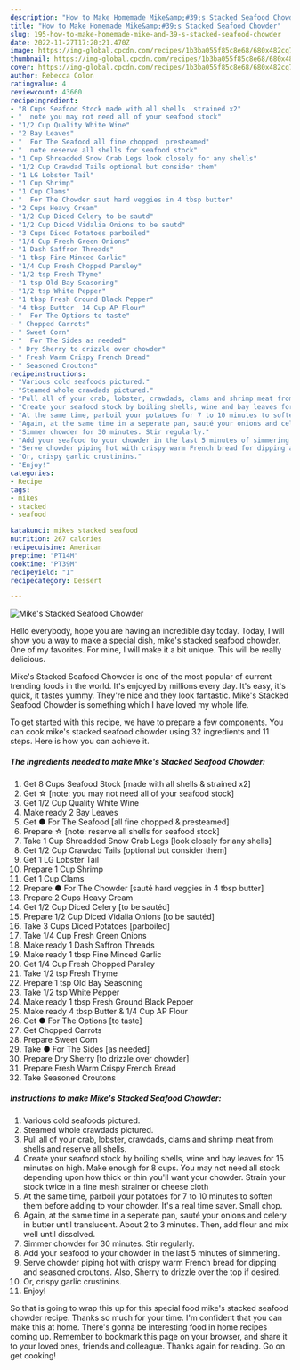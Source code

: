 ```yaml
---
description: "How to Make Homemade Mike&amp;#39;s Stacked Seafood Chowder"
title: "How to Make Homemade Mike&amp;#39;s Stacked Seafood Chowder"
slug: 195-how-to-make-homemade-mike-and-39-s-stacked-seafood-chowder
date: 2022-11-27T17:20:21.470Z
image: https://img-global.cpcdn.com/recipes/1b3ba055f85c8e68/680x482cq70/mikes-stacked-seafood-chowder-recipe-main-photo.jpg
thumbnail: https://img-global.cpcdn.com/recipes/1b3ba055f85c8e68/680x482cq70/mikes-stacked-seafood-chowder-recipe-main-photo.jpg
cover: https://img-global.cpcdn.com/recipes/1b3ba055f85c8e68/680x482cq70/mikes-stacked-seafood-chowder-recipe-main-photo.jpg
author: Rebecca Colon
ratingvalue: 4
reviewcount: 43660
recipeingredient:
- "8 Cups Seafood Stock made with all shells  strained x2"
- "  note you may not need all of your seafood stock"
- "1/2 Cup Quality White Wine"
- "2 Bay Leaves"
- "  For The Seafood all fine chopped  presteamed"
- "  note reserve all shells for seafood stock"
- "1 Cup Shreadded Snow Crab Legs look closely for any shells"
- "1/2 Cup Crawdad Tails optional but consider them"
- "1 LG Lobster Tail"
- "1 Cup Shrimp"
- "1 Cup Clams"
- "  For The Chowder saut hard veggies in 4 tbsp butter"
- "2 Cups Heavy Cream"
- "1/2 Cup Diced Celery to be sautd"
- "1/2 Cup Diced Vidalia Onions to be sautd"
- "3 Cups Diced Potatoes parboiled"
- "1/4 Cup Fresh Green Onions"
- "1 Dash Saffron Threads"
- "1 tbsp Fine Minced Garlic"
- "1/4 Cup Fresh Chopped Parsley"
- "1/2 tsp Fresh Thyme"
- "1 tsp Old Bay Seasoning"
- "1/2 tsp White Pepper"
- "1 tbsp Fresh Ground Black Pepper"
- "4 tbsp Butter  14 Cup AP Flour"
- "  For The Options to taste"
- " Chopped Carrots"
- " Sweet Corn"
- "  For The Sides as needed"
- " Dry Sherry to drizzle over chowder"
- " Fresh Warm Crispy French Bread"
- " Seasoned Croutons"
recipeinstructions:
- "Various cold seafoods pictured."
- "Steamed whole crawdads pictured."
- "Pull all of your crab, lobster, crawdads, clams and shrimp meat from shells and reserve all shells."
- "Create your seafood stock by boiling shells, wine and bay leaves for 15 minutes on high. Make enough for 8 cups. You may not need all stock depending upon how thick or thin you&#39;ll want your chowder. Strain your stock twice in a fine mesh strainer or cheese cloth"
- "At the same time, parboil your potatoes for 7 to 10 minutes to soften them before adding to your chowder. It&#39;s a real time saver. Small chop."
- "Again, at the same time in a seperate pan, sauté your onions and celery in butter until translucent. About 2 to 3 minutes. Then, add flour and mix well until dissolved."
- "Simmer chowder for 30 minutes. Stir regularly."
- "Add your seafood to your chowder in the last 5 minutes of simmering."
- "Serve chowder piping hot with crispy warm French bread for dipping and seasoned croutons. Also, Sherry to drizzle over the top if desired."
- "Or, crispy garlic crustinins."
- "Enjoy!"
categories:
- Recipe
tags:
- mikes
- stacked
- seafood

katakunci: mikes stacked seafood 
nutrition: 267 calories
recipecuisine: American
preptime: "PT14M"
cooktime: "PT39M"
recipeyield: "1"
recipecategory: Dessert

---
```



![Mike&#39;s Stacked Seafood Chowder](https://img-global.cpcdn.com/recipes/1b3ba055f85c8e68/680x482cq70/mikes-stacked-seafood-chowder-recipe-main-photo.jpg)

Hello everybody, hope you are having an incredible day today. Today, I will show you a way to make a special dish, mike&#39;s stacked seafood chowder. One of my favorites. For mine, I will make it a bit unique. This will be really delicious.



Mike&#39;s Stacked Seafood Chowder is one of the most popular of current trending foods in the world. It's enjoyed by millions every day. It's easy, it's quick, it tastes yummy. They're nice and they look fantastic. Mike&#39;s Stacked Seafood Chowder is something which I have loved my whole life.


To get started with this recipe, we have to prepare a few components. You can cook mike&#39;s stacked seafood chowder using 32 ingredients and 11 steps. Here is how you can achieve it.

<!--inarticleads1-->

##### The ingredients needed to make Mike&#39;s Stacked Seafood Chowder:

1. Get 8 Cups Seafood Stock [made with all shells &amp; strained x2]
1. Get  ☆ [note: you may not need all of your seafood stock]
1. Get 1/2 Cup Quality White Wine
1. Make ready 2 Bay Leaves
1. Get  ● For The Seafood [all fine chopped &amp; presteamed]
1. Prepare  ☆ [note: reserve all shells for seafood stock]
1. Take 1 Cup Shreadded Snow Crab Legs [look closely for any shells]
1. Get 1/2 Cup Crawdad Tails [optional but consider them]
1. Get 1 LG Lobster Tail
1. Prepare 1 Cup Shrimp
1. Get 1 Cup Clams
1. Prepare  ● For The Chowder [sauté hard veggies in 4 tbsp butter]
1. Prepare 2 Cups Heavy Cream
1. Get 1/2 Cup Diced Celery [to be sautéd]
1. Prepare 1/2 Cup Diced Vidalia Onions [to be sautéd]
1. Take 3 Cups Diced Potatoes [parboiled]
1. Take 1/4 Cup Fresh Green Onions
1. Make ready 1 Dash Saffron Threads
1. Make ready 1 tbsp Fine Minced Garlic
1. Get 1/4 Cup Fresh Chopped Parsley
1. Take 1/2 tsp Fresh Thyme
1. Prepare 1 tsp Old Bay Seasoning
1. Take 1/2 tsp White Pepper
1. Make ready 1 tbsp Fresh Ground Black Pepper
1. Make ready 4 tbsp Butter &amp; 1/4 Cup AP Flour
1. Get  ● For The Options [to taste]
1. Get  Chopped Carrots
1. Prepare  Sweet Corn
1. Take  ● For The Sides [as needed]
1. Prepare  Dry Sherry [to drizzle over chowder]
1. Prepare  Fresh Warm Crispy French Bread
1. Take  Seasoned Croutons




<!--inarticleads2-->

##### Instructions to make Mike&#39;s Stacked Seafood Chowder:

1. Various cold seafoods pictured.
1. Steamed whole crawdads pictured.
1. Pull all of your crab, lobster, crawdads, clams and shrimp meat from shells and reserve all shells.
1. Create your seafood stock by boiling shells, wine and bay leaves for 15 minutes on high. Make enough for 8 cups. You may not need all stock depending upon how thick or thin you&#39;ll want your chowder. Strain your stock twice in a fine mesh strainer or cheese cloth
1. At the same time, parboil your potatoes for 7 to 10 minutes to soften them before adding to your chowder. It&#39;s a real time saver. Small chop.
1. Again, at the same time in a seperate pan, sauté your onions and celery in butter until translucent. About 2 to 3 minutes. Then, add flour and mix well until dissolved.
1. Simmer chowder for 30 minutes. Stir regularly.
1. Add your seafood to your chowder in the last 5 minutes of simmering.
1. Serve chowder piping hot with crispy warm French bread for dipping and seasoned croutons. Also, Sherry to drizzle over the top if desired.
1. Or, crispy garlic crustinins.
1. Enjoy!




So that is going to wrap this up for this special food mike&#39;s stacked seafood chowder recipe. Thanks so much for your time. I'm confident that you can make this at home. There's gonna be interesting food in home recipes coming up. Remember to bookmark this page on your browser, and share it to your loved ones, friends and colleague. Thanks again for reading. Go on get cooking!
